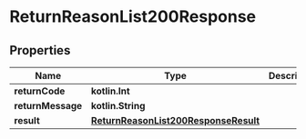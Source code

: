 
# ReturnReasonList200Response

## Properties
| Name | Type | Description | Notes |
| ------------ | ------------- | ------------- | ------------- |
| **returnCode** | **kotlin.Int** |  |  [optional] |
| **returnMessage** | **kotlin.String** |  |  [optional] |
| **result** | [**ReturnReasonList200ResponseResult**](ReturnReasonList200ResponseResult.md) |  |  [optional] |



